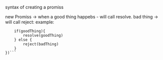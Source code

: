 syntax of creating a promiss

new Promiss ->
when a good thing happebs - will call resolve.
bad thing -> will call reject:
example:

````new Promiss((resolve, reject) =>{
    if(goodThing){
        resolve(goodThing)
    } else {
        reject(badThing)
    }
})```
````
